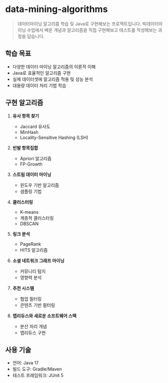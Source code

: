 # data-mining-algorithms
> 데이터마이닝 알고리즘 학습 및 Java로 구현해보는 프로젝트입니다. 빅데이터마이닝 수업에서 배운 개념과 알고리즘을 직접 구현해보고 테스트를 작성해보는 과정을 담습니다.

## 학습 목표

- 다양한 데이터 마이닝 알고리즘의 이론적 이해
- Java로 효율적인 알고리즘 구현
- 실제 데이터셋에 알고리즘 적용 및 성능 분석
- 대용량 데이터 처리 기법 학습

## 구현 알고리즘

1. **유사 항목 찾기**
   - Jaccard 유사도
   - MinHash
   - Locality-Sensitive Hashing (LSH)

2. **빈발 항목집합**
   - Apriori 알고리즘
   - FP-Growth

3. **스트림 데이터 마이닝**
   - 윈도우 기반 알고리즘
   - 샘플링 기법

4. **클러스터링**
   - K-means
   - 계층적 클러스터링
   - DBSCAN

5. **링크 분석**
   - PageRank
   - HITS 알고리즘

6. **소셜 네트워크 그래프 마이닝**
   - 커뮤니티 탐지
   - 영향력 분석

7. **추천 시스템**
   - 협업 필터링
   - 콘텐츠 기반 필터링

8. **맵리듀스와 새로운 소프트웨어 스택**
   - 분산 처리 개념
   - 맵리듀스 구현
  
## 사용 기술

- 언어: Java 17
- 빌드 도구: Gradle/Maven
- 테스트 프레임워크: JUnit 5
